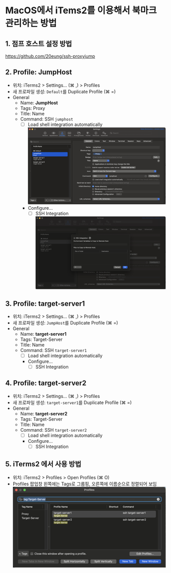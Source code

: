 # MacOS에서 iTems2를 이용해서 북마크 관리하는 방법

## 1. 점프 호스트 설정 방법

https://github.com/20eung/ssh-proxyjump

## 2. Profile: JumpHost

- 위치: iTerms2 > Settings... (⌘ ,) > Profiles
- 새 프로파일 생성: ```Default```를 Duplicate Profile (⌘ =)
- General
  - Name: **JumpHost**
  - Tags: Proxy
  - Title: Name
  - Command: SSH ```jumphost```
    - [ ] Load shell integration automatically
      ![settings-profiles-general.png](/images/settings-profiles-general.png)
    - Configure...
      - [ ] SSH Integration
        ![settings-profiles-general-command-configure.png](/images/settings-profiles-general-command-configure.png)
     
## 3. Profile: target-server1

- 위치: iTerms2 > Settings... (⌘ ,) > Profiles
- 새 프로파일 생성: ```JumpHost```를 Duplicate Profile (⌘ =)
- General
  - Name: **target-server1**
  - Tags: Target-Server
  - Title: Name
  - Command: SSH ```target-server1```
    - [ ] Load shell integration automatically
    - Configure...
      - [ ] SSH Integration

## 4. Profile: target-server2

- 위치: iTerms2 > Settings... (⌘ ,) > Profiles
- 새 프로파일 생성: ```target-server1```를 Duplicate Profile (⌘ =)
- General
  - Name: **target-server2**
  - Tags: Target-Server
  - Title: Name
  - Command: SSH ```target-server2```
    - [ ] Load shell integration automatically
    - Configure...
      - [ ] SSH Integration

## 5. iTerms2 에서 사용 방법

- 위치: iTerms2 > Profiles > Open Profiles (⌘ O)
- Profiles 팝업창 왼쪽에는 Tags로 그룹핑, 오른쪽에 이름순으로 정렬되어 보임
![profiles.png](/images/profiles.png)
